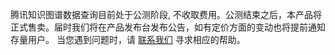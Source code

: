 腾讯知识图谱数据查询目前处于公测阶段, 不收取费用。公测结束之后，本产品将正式售卖。届时我们将在产品发布台发布公告，如有定价方面的变动也将提前通知存量用户。
当您遇到问题时，请 [联系我们](https://cloud.tencent.com/about/connect) 寻求相应的帮助。
